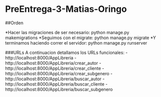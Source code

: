 # PreEntrega-3-Matias-Oringo

##Orden

*Hacer las migraciones de ser necesario: python manage.py makemigrations
*Seguimos con el migrate: python manage.py migrate
*Y terminamos haciendo correr el servidor: python manage.py runserver

###URLs
A continuacion detallamos los URLs funcionales:
-http://localhost:8000/AppLibreria
-http://localhost:8000/AppLibreria/crear_autor
-http://localhost:8000/AppLibreria/crear_cliente
-http://localhost:8000/AppLibreria/crear_subgenero
-http://localhost:8000/AppLibreria/buscar_autor
-http://localhost:8000/AppLibreria/buscar_cliente
-http://localhost:8000/AppLibreria/buscar_subgenero
